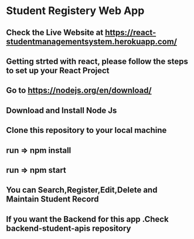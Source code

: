 # Student Registery Web App

## Check the Live Website at https://react-studentmanagementsystem.herokuapp.com/

## Getting strted with react, please follow the steps to set up your React Project

## Go to https://nodejs.org/en/download/

## Download and Install Node Js

## Clone this repository to your local machine

## run => npm install

## run => npm start

## You can Search,Register,Edit,Delete and Maintain Student Record

## If you want the Backend for this app .Check backend-student-apis repository

